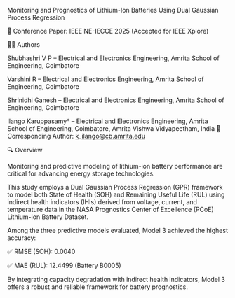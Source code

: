 Monitoring and Prognostics of Lithium-Ion Batteries Using Dual Gaussian Process Regression

📄 Conference Paper: IEEE NE-IECCE 2025 (Accepted for IEEE Xplore)

👩‍💻 Authors

Shubhashri V P – Electrical and Electronics Engineering, Amrita School of Engineering, Coimbatore

Varshini R – Electrical and Electronics Engineering, Amrita School of Engineering, Coimbatore

Shrinidhi Ganesh – Electrical and Electronics Engineering, Amrita School of Engineering, Coimbatore

Ilango Karuppasamy* – Electrical and Electronics Engineering, Amrita School of Engineering, Coimbatore, Amrita Vishwa Vidyapeetham, India
📧 Corresponding Author: k_ilango@cb.amrita.edu

🔍 Overview

Monitoring and predictive modeling of lithium-ion battery performance are critical for advancing energy storage technologies.

This study employs a Dual Gaussian Process Regression (GPR) framework to model both State of Health (SOH) and Remaining Useful Life (RUL) using indirect health indicators (IHIs) derived from voltage, current, and temperature data in the NASA Prognostics Center of Excellence (PCoE) Lithium-ion Battery Dataset.

Among the three predictive models evaluated, Model 3 achieved the highest accuracy:

✅ RMSE (SOH): 0.0040

✅ MAE (RUL): 12.4499 (Battery B0005)

By integrating capacity degradation with indirect health indicators, Model 3 offers a robust and reliable framework for battery prognostics.
